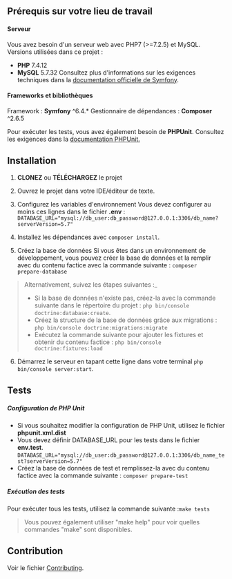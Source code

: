 ## Prérequis sur votre lieu de travail
#### Serveur
Vous avez besoin d'un serveur web avec PHP7 (>=7.2.5) et MySQL.
Versions utilisées dans ce projet :
- **PHP** 7.4.12
- **MySQL** 5.7.32
Consultez plus d'informations sur les exigences techniques dans la [documentation officielle de Symfony](https://symfony.com/doc/5.4/setup.html#technical-requirements).

#### Frameworks et bibliothèques
Framework : **Symfony** ^6.4.*
Gestionnaire de dépendances : **Composer** ^2.6.5

Pour exécuter les tests, vous avez également besoin de **PHPUnit**. Consultez les exigences dans la [documentation PHPUnit.](https://phpunit.readthedocs.io/en/9.5/installation.html#requirements)

## Installation

1. **CLONEZ** ou **TÉLÉCHARGEZ** le projet
2. Ouvrez le projet dans votre IDE/éditeur de texte.
3. Configurez les variables d'environnement
Vous devez configurer au moins ces lignes dans le fichier **.env** :
``DATABASE_URL="mysql://db_user:db_password@127.0.0.1:3306/db_name?serverVersion=5.7" ``

4. Installez les dépendances avec ```composer install```.
5. Créez la base de données
Si vous êtes dans un environnement de développement, vous pouvez créer la base de données et la remplir avec du contenu factice avec la commande suivante :
```composer prepare-database```
> Alternativement, suivez les étapes suivantes :_ 
> -  Si la base de données n'existe pas, créez-la avec la commande suivante dans le répertoire du projet :
```php bin/console doctrine:database:create```.
> -  Créez la structure de la base de données grâce aux migrations :
```php bin/console doctrine:migrations:migrate```
> -  Exécutez la commande suivante pour ajouter les fixtures et obtenir du contenu factice :
```php bin/console doctrine:fixtures:load```
6. Démarrez le serveur en tapant cette ligne dans votre terminal ```php bin/console server:start```.

## Tests
##### Configuration de PHP Unit
- Si vous souhaitez modifier la configuration de PHP Unit, utilisez le fichier **phpunit.xml.dist**
- Vous devez définir DATABASE_URL pour les tests dans le fichier **env.test**. 
``` DATABASE_URL="mysql://db_user:db_password@127.0.0.1:3306/db_name_test?serverVersion=5.7" ```
- Créez la base de données de test et remplissez-la avec du contenu factice avec la commande suivante :
```composer prepare-test```
##### Exécution des tests
Pour exécuter tous les tests, utilisez la commande suivante :``make tests``

>Vous pouvez également utiliser "make help" pour voir quelles commandes "make" sont disponibles.

## Contribution

Voir le fichier [Contributing](CONTRIBUTING.md).